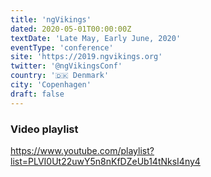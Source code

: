```yaml
---
title: 'ngVikings'
dated: 2020-05-01T00:00:00Z
textDate: 'Late May, Early June, 2020'
eventType: 'conference'
site: 'https://2019.ngvikings.org'
twitter: '@ngVikingsConf'
country: '🇩🇰 Denmark'
city: 'Copenhagen'
draft: false
---
```


### Video playlist

https://www.youtube.com/playlist?list=PLVI0Ut22uwY5n8nKfDZeUb14tNksI4ny4

